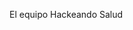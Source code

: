 <!--
.. title: El equipo de trabajo Hackeando Salud
.. slug: equipo
.. date: 1970-01-01 00:00:00 UTC
.. tags:
.. link:
.. description: Hackeando Salud: Mejorando la salud 1 bit a la vez
-->


El equipo Hackeando Salud